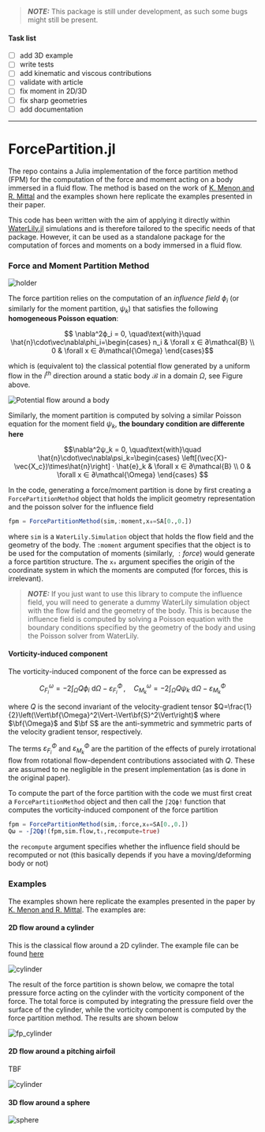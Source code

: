 

<!-- [![Build Status](https://github.com/marinlauber/ForcePartition.jl/actions/workflows/CI.yml/badge.svg?branch=main)](https://github.com/marinlauber/ForcePartition.jl/actions/workflows/CI.yml?query=branch%3Amain) -->
> **_NOTE:_** This package is still under development, as such some bugs might still be present.

#### Task list
- [ ] add 3D example
- [ ] write tests
- [ ] add kinematic and viscous contributions
- [ ] validate with article
- [ ] fix moment in 2D/3D
- [ ] fix sharp geometries
- [ ] add documentation 
---

# ForcePartition.jl

The repo contains a Julia implementation of the force partition method (FPM) for the computation of the force and moment acting on a body immersed in a fluid flow. The method is based on the work of 
[K. Menon and R. Mittal](https://doi.org/10.1016/j.jcp.2021.110515) and the examples shown here replicate the examples presented in their paper.

This code has been written with the aim of applying it directly within [WaterLily.jl](https://github.com/weymouth/WaterLily.jl) simulations and is therefore tailored to the specific needs of that package. However, it can be used as a standalone package for the computation of forces and moments on a body immersed in a fluid flow.

### Force and Moment Partition Method

![holder](https://ars.els-cdn.com/content/image/1-s2.0-S0021999121004101-gr002.gif)

The force partition relies on the computation of an _influence field_ $\phi_i$ (or similarly for the moment partition, $\psi_k$) that satisfies the following __homogeneous Poisson equation__:
```math
    \nabla^2ϕ_i = 0, \quad\text{with}\quad \hat{n}\cdot\vec\nabla\phi_i=\begin{cases}
        n_i & \forall x ∈ ∂\mathcal{B} \\
        0  & \forall x ∈ ∂\mathcal{\Omega} 
    \end{cases}
```
which is (equivalent to) the classical potential flow generated by a uniform flow in the $i^{th}$ direction around a static body $\mathcal{B}$ in a domain $\Omega$, see Figure above.

![Potential flow around a body](examples/potential_flow.png)

Similarly, the moment partition is computed by solving a similar Poisson equation for the moment field $\psi_k$, __the boundary condition are differente here__
```math
\nabla^2ψ_k = 0, \quad\text{with}\quad \hat{n}\cdot\vec\nabla\psi_k=\begin{cases}
        \left[(\vec{X}-\vec{X_c})\times\hat{n}\right] ⋅ \hat{e}_k & \forall x ∈ ∂\mathcal{B} \\
        0  & \forall x ∈ ∂\mathcal{\Omega}
    \end{cases} 
```
In the code, generating a force/moment partition is done by first creating a `ForcePartitionMethod` object that holds the implicit geometry representation and the poisson solver for the influence field
```julia
fpm = ForcePartitionMethod(sim,:moment,x₀=SA[0.,0.])
```
where `sim` is a `WaterLily.Simulation` object that holds the flow field and the geometry of the body. The `:moment` argument specifies that the object is to be used for the computation of moments (similarly, $:force$) would generate a force partition structure. The `x₀` argument specifies the origin of the coordinate system in which the moments are computed (for forces, this is irrelevant).

> **_NOTE:_** If you just want to use this library to compute the influence field, you will need to generate a dummy WaterLily simulation object with the flow field and the geometry of the body. This is because the influence field is computed by solving a Poisson equation with the boundary conditions specified by the geometry of the body and using the Poisson solver from WaterLily. 

#### Vorticity-induced component


The vorticity-induced component of the force can be expressed as
```math
    C_{F_i}^\omega = -2\int_{\Omega} Q\phi_i\text{ d}Ω - \varepsilon_{F_i}^\Phi\,,\quad C_{M_k}^\omega = -2\int_{\Omega} Q\psi_k\text{ d}Ω - \varepsilon_{M_k}^\Phi
```
where $Q$ is the second invariant of the velocity-gradient tensor $Q=\frac{1}{2}\left(\Vert\bf{\Omega}^2\Vert-\Vert\bf{S}^2\Vert\right)$ where $\bf{\Omega}$ and $\bf S$ are the anti-symmetric and symmetric parts of the velocity gradient tensor, respectively. 

The terms $\varepsilon_{F_i}^\Phi$ and $\varepsilon_{M_k}^\Phi$ are the partition of the effects of purely irrotational ﬂow from rotational ﬂow-dependent contributions associated with $Q$. These are assumed to ne negligible in the present implementation (as is done in the original paper).

To compute the part of the force partition with the code we must first creat a `ForcePartitionMethod` object and then call the `∫2Qϕ!` function that computes the vorticity-induced component of the force partition

```julia
fpm = ForcePartitionMethod(sim,:force,x₀=SA[0.,0.])
Qω = -∫2Qϕ!(fpm,sim.flow,tᵢ,recompute=true)
```
the `recompute` argument specifies whether the influence field should be recomputed or not (this basically depends if you have a moving/deforming body or not)

### Examples

The examples shown here replicate the examples presented in the paper by [K. Menon and R. Mittal](https://doi.org/10.1016/j.jcp.2021.110515). The examples are:

#### 2D flow around a cylinder

This is the classical flow around a 2D cylinder. The example file can be found [here](examples/cylinder.jl) 

![cylinder](examples/cylinder.gif)

The result of the force partition is shown below, we comapre the total pressure force acting on the cylinder with the vorticity component of the force. The total force is computed by integrating the pressure field over the surface of the cylinder, while the vorticity component is computed by the force partition method. The results are shown below

![fp_cylinder](examples/force_partition.png)

#### 2D flow around a pitching airfoil

TBF

![cylinder](examples/airfoil.gif)

#### 3D flow around a sphere

![sphere](examples/force_partition_sphere.png)
